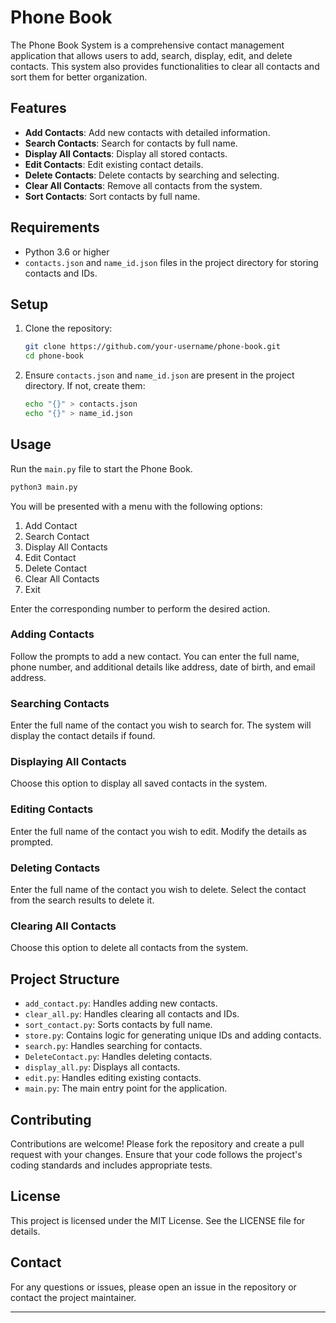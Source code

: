 # Phone Book

The Phone Book System is a comprehensive contact management application that allows users to add, search, display, edit, and delete contacts. This system also provides functionalities to clear all contacts and sort them for better organization.

## Features

- **Add Contacts**: Add new contacts with detailed information.
- **Search Contacts**: Search for contacts by full name.
- **Display All Contacts**: Display all stored contacts.
- **Edit Contacts**: Edit existing contact details.
- **Delete Contacts**: Delete contacts by searching and selecting.
- **Clear All Contacts**: Remove all contacts from the system.
- **Sort Contacts**: Sort contacts by full name.

## Requirements

- Python 3.6 or higher
- `contacts.json` and `name_id.json` files in the project directory for storing contacts and IDs.

## Setup

1. Clone the repository:

   ```sh
   git clone https://github.com/your-username/phone-book.git
   cd phone-book
   ```

2. Ensure `contacts.json` and `name_id.json` are present in the project directory. If not, create them:

   ```sh
   echo "{}" > contacts.json
   echo "{}" > name_id.json
   ```


## Usage

Run the `main.py` file to start the Phone Book.

```sh
python3 main.py
```

You will be presented with a menu with the following options:

1. Add Contact
2. Search Contact
3. Display All Contacts
4. Edit Contact
5. Delete Contact
6. Clear All Contacts
7. Exit

Enter the corresponding number to perform the desired action.

### Adding Contacts

Follow the prompts to add a new contact. You can enter the full name, phone number, and additional details like address, date of birth, and email address.

### Searching Contacts

Enter the full name of the contact you wish to search for. The system will display the contact details if found.

### Displaying All Contacts

Choose this option to display all saved contacts in the system.

### Editing Contacts

Enter the full name of the contact you wish to edit. Modify the details as prompted.

### Deleting Contacts

Enter the full name of the contact you wish to delete. Select the contact from the search results to delete it.

### Clearing All Contacts

Choose this option to delete all contacts from the system.

## Project Structure

- `add_contact.py`: Handles adding new contacts.
- `clear_all.py`: Handles clearing all contacts and IDs.
- `sort_contact.py`: Sorts contacts by full name.
- `store.py`: Contains logic for generating unique IDs and adding contacts.
- `search.py`: Handles searching for contacts.
- `DeleteContact.py`: Handles deleting contacts.
- `display_all.py`: Displays all contacts.
- `edit.py`: Handles editing existing contacts.
- `main.py`: The main entry point for the application.

## Contributing

Contributions are welcome! Please fork the repository and create a pull request with your changes. Ensure that your code follows the project's coding standards and includes appropriate tests.

## License

This project is licensed under the MIT License. See the LICENSE file for details.

## Contact

For any questions or issues, please open an issue in the repository or contact the project maintainer.

---

